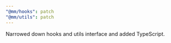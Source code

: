 ```yaml
---
"@mm/hooks": patch
"@mm/utils": patch
---
```


Narrowed down hooks and utils interface and added TypeScript.

